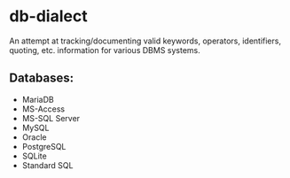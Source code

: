 # db-dialect

An attempt at tracking/documenting valid keywords, operators, identifiers,
quoting, etc. information for various DBMS systems.

## Databases:

 * MariaDB
 * MS-Access
 * MS-SQL Server
 * MySQL
 * Oracle
 * PostgreSQL
 * SQLite
 * Standard SQL

